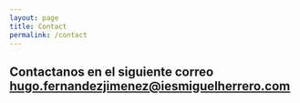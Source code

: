 ```yaml
---
layout: page
title: Contact
permalink: /contact
---
```


## Contactanos en el siguiente correo hugo.fernandezjimenez@iesmiguelherrero.com
